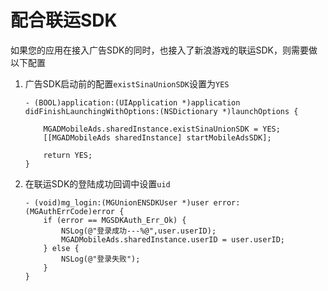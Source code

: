 # 配合联运SDK

如果您的应用在接入广告SDK的同时，也接入了新浪游戏的联运SDK，则需要做以下配置

1. 广告SDK启动前的配置`existSinaUnionSDK`设置为`YES`

   ```
   - (BOOL)application:(UIApplication *)application didFinishLaunchingWithOptions:(NSDictionary *)launchOptions {
   
       MGADMobileAds.sharedInstance.existSinaUnionSDK = YES;
       [[MGADMobileAds sharedInstance] startMobileAdsSDK];
       
       return YES;
   }
   ```

   

2. 在联运SDK的登陆成功回调中设置`uid`

   ```
   - (void)mg_login:(MGUnionENSDKUser *)user error:(MGAuthErrCode)error {
       if (error == MGSDKAuth_Err_Ok) {
           NSLog(@"登录成功---%@",user.userID);
           MGADMobileAds.sharedInstance.userID = user.userID;
       } else {
           NSLog(@"登录失败");
       }
   }
   ```

   